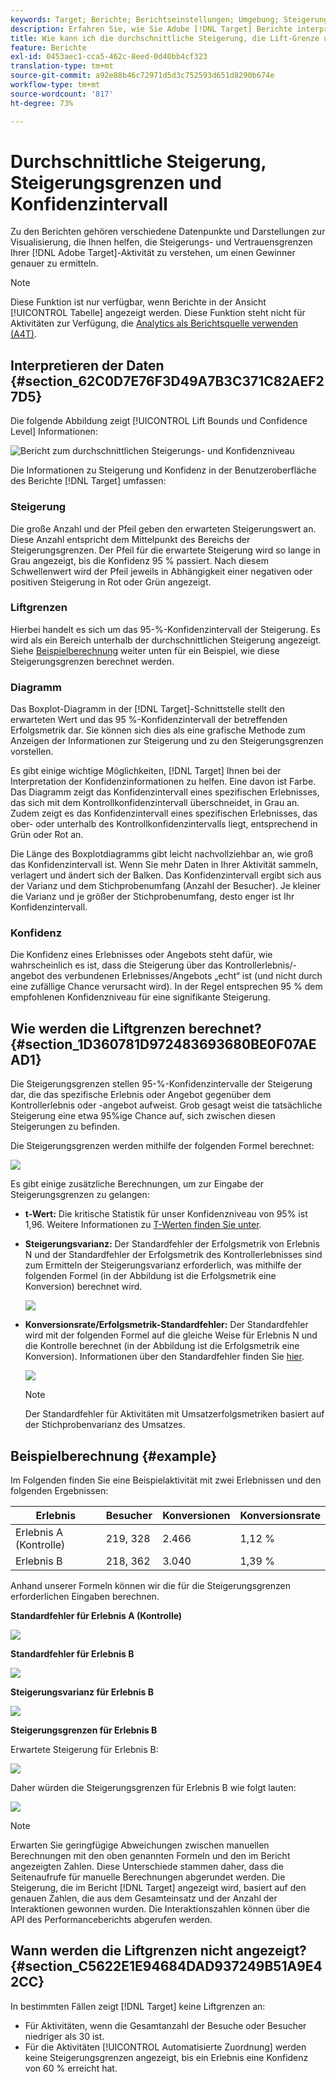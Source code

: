 ```yaml
---
keywords: Target; Berichte; Berichtseinstellungen; Umgebung; Steigerung; Steigerungsgrenze; Varianz; Konfidenz; Steuern
description: Erfahren Sie, wie Sie Adobe [!DNL Target] Berichte interpretieren, die Datenpunkte und Visualisierungsdarstellungen enthalten, um die Steigerungs- und Konfidenzstufe Ihrer Aktivitäten zu verstehen.
title: Wie kann ich die durchschnittliche Steigerung, die Lift-Grenze und das Konfidenzintervall für die Ansicht ermitteln?
feature: Berichte
exl-id: 0453aec1-cca5-462c-8eed-0d40bb4cf323
translation-type: tm+mt
source-git-commit: a92e88b46c72971d5d3c752593d651d8290b674e
workflow-type: tm+mt
source-wordcount: '817'
ht-degree: 73%

---
```


# Durchschnittliche Steigerung, Steigerungsgrenzen und Konfidenzintervall

Zu den Berichten gehören verschiedene Datenpunkte und Darstellungen zur Visualisierung, die Ihnen helfen, die Steigerungs- und Vertrauensgrenzen Ihrer [!DNL Adobe Target]-Aktivität zu verstehen, um einen Gewinner genauer zu ermitteln.

>[!NOTE]
>
>Diese Funktion ist nur verfügbar, wenn Berichte in der Ansicht [!UICONTROL Tabelle] angezeigt werden. Diese Funktion steht nicht für Aktivitäten zur Verfügung, die [Analytics als Berichtsquelle verwenden (A4T)](/help/c-integrating-target-with-mac/a4t/a4t.md#concept_7540C8C04259434AB6EE33B09F47A1DE).

## Interpretieren der Daten {#section_62C0D7E76F3D49A7B3C371C82AEF27D5}

Die folgende Abbildung zeigt [!UICONTROL Lift Bounds und Confidence Level] Informationen:

![Bericht zum durchschnittlichen Steigerungs- und Konfidenzniveau](/help/c-reports/c-report-settings/assets/lift-screenshot-new.png)

Die Informationen zu Steigerung und Konfidenz in der Benutzeroberfläche des Berichte [!DNL Target] umfassen:

### Steigerung

Die große Anzahl und der Pfeil geben den erwarteten Steigerungswert an. Diese Anzahl entspricht dem Mittelpunkt des Bereichs der Steigerungsgrenzen. Der Pfeil für die erwartete Steigerung wird so lange in Grau angezeigt, bis die Konfidenz 95 % passiert. Nach diesem Schwellenwert wird der Pfeil jeweils in Abhängigkeit einer negativen oder positiven Steigerung in Rot oder Grün angezeigt.

### Liftgrenzen

Hierbei handelt es sich um das 95-%-Konfidenzintervall der Steigerung. Es wird als ein Bereich unterhalb der durchschnittlichen Steigerung angezeigt. Siehe [Beispielberechnung](#example) weiter unten für ein Beispiel, wie diese Steigerungsgrenzen berechnet werden.

### Diagramm

Das Boxplot-Diagramm in der [!DNL Target]-Schnittstelle stellt den erwarteten Wert und das 95 %-Konfidenzintervall der betreffenden Erfolgsmetrik dar. Sie können sich dies als eine grafische Methode zum Anzeigen der Informationen zur Steigerung und zu den Steigerungsgrenzen vorstellen.

Es gibt einige wichtige Möglichkeiten, [!DNL Target] Ihnen bei der Interpretation der Konfidenzinformationen zu helfen. Eine davon ist Farbe. Das Diagramm zeigt das Konfidenzintervall eines spezifischen Erlebnisses, das sich mit dem Kontrollkonfidenzintervall überschneidet, in Grau an. Zudem zeigt es das Konfidenzintervall eines spezifischen Erlebnisses, das ober- oder unterhalb des Kontrollkonfidenzintervalls liegt, entsprechend in Grün oder Rot an.

Die Länge des Boxplotdiagramms gibt leicht nachvollziehbar an, wie groß das Konfidenzintervall ist. Wenn Sie mehr Daten in Ihrer Aktivität sammeln, verlagert und ändert sich der Balken. Das Konfidenzintervall ergibt sich aus der Varianz und dem Stichprobenumfang (Anzahl der Besucher). Je kleiner die Varianz und je größer der Stichprobenumfang, desto enger ist Ihr Konfidenzintervall.

### Konfidenz

Die Konfidenz eines Erlebnisses oder Angebots steht dafür, wie wahrscheinlich es ist, dass die Steigerung über das Kontrollerlebnis/-angebot des verbundenen Erlebnisses/Angebots „echt“ ist (und nicht durch eine zufällige Chance verursacht wird). In der Regel entsprechen 95 % dem empfohlenen Konfidenzniveau für eine signifikante Steigerung.

## Wie werden die Liftgrenzen berechnet? {#section_1D360781D972483693680BE0F07AEAD1}

Die Steigerungsgrenzen stellen 95-%-Konfidenzintervalle der Steigerung dar, die das spezifische Erlebnis oder Angebot gegenüber dem Kontrollerlebnis oder -angebot aufweist. Grob gesagt weist die tatsächliche Steigerung eine etwa 95%ige Chance auf, sich zwischen diesen Steigerungen zu befinden.

Die Steigerungsgrenzen werden mithilfe der folgenden Formel berechnet:

![](assets/lift_diagram.png)

Es gibt einige zusätzliche Berechnungen, um zur Eingabe der Steigerungsgrenzen zu gelangen:

* **t-Wert:** Die kritische Statistik für unser Konfidenzniveau von 95% ist 1,96. Weitere Informationen zu [T-Werten finden Sie unter](https://en.wikipedia.org/wiki/T-statistic).
* **Steigerungsvarianz:** Der Standardfehler der Erfolgsmetrik von Erlebnis N und der Standardfehler der Erfolgsmetrik des Kontrollerlebnisses sind zum Ermitteln der Steigerungsvarianz erforderlich, was mithilfe der folgenden Formel (in der Abbildung ist die Erfolgsmetrik eine Konversion) berechnet wird.

   ![](assets/lift_variance.png)

* **Konversionsrate/Erfolgsmetrik-Standardfehler:** Der Standardfehler wird mit der folgenden Formel auf die gleiche Weise für Erlebnis N und die Kontrolle berechnet (in der Abbildung ist die Erfolgsmetrik eine Konversion). Informationen über den Standardfehler finden Sie [hier](https://en.wikipedia.org/wiki/Standard_error).

   ![](assets/standard_error.png)

   >[!NOTE]
   >
   >Der Standardfehler für Aktivitäten mit Umsatzerfolgsmetriken basiert auf der Stichprobenvarianz des Umsatzes.

## Beispielberechnung {#example}

Im Folgenden finden Sie eine Beispielaktivität mit zwei Erlebnissen und den folgenden Ergebnissen:

| Erlebnis | Besucher | Konversionen | Konversionsrate |
|--- |--- |--- |--- |
| Erlebnis A (Kontrolle) | 219, 328 | 2.466 | 1,12 % |
| Erlebnis B | 218, 362 | 3.040 | 1,39 % |

Anhand unserer Formeln können wir die für die Steigerungsgrenzen erforderlichen Eingaben berechnen.

**Standardfehler für Erlebnis A (Kontrolle)**

![](assets/standard_error_A.png)

**Standardfehler für Erlebnis B**

![](assets/standard_error_B.png)

**Steigerungsvarianz für Erlebnis B**

![](assets/lift_variance_B.png)

**Steigerungsgrenzen für Erlebnis B**

Erwartete Steigerung für Erlebnis B:

![](assets/lift_bounds_B.png)

Daher würden die Steigerungsgrenzen für Erlebnis B wie folgt lauten:

![](assets/lift_bounds_B2.png)

>[!NOTE]
>
>Erwarten Sie geringfügige Abweichungen zwischen manuellen Berechnungen mit den oben genannten Formeln und den im Bericht angezeigten Zahlen. Diese Unterschiede stammen daher, dass die Seitenaufrufe für manuelle Berechnungen abgerundet werden. Die Steigerung, die im Bericht [!DNL Target] angezeigt wird, basiert auf den genauen Zahlen, die aus dem Gesamteinsatz und der Anzahl der Interaktionen gewonnen wurden. Die Interaktionszahlen können über die API des Performanceberichts abgerufen werden.

## Wann werden die Liftgrenzen nicht angezeigt? {#section_C5622E1E94684DAD937249B51A9E42CC}

In bestimmten Fällen zeigt [!DNL Target] keine Liftgrenzen an:

* Für Aktivitäten, wenn die Gesamtanzahl der Besuche oder Besucher niedriger als 30 ist.
* Für die Aktivitäten [!UICONTROL Automatisierte Zuordnung] werden keine Steigerungsgrenzen angezeigt, bis ein Erlebnis eine Konfidenz von 60 % erreicht hat.
